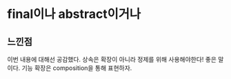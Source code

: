 # final이나 abstract이거나

## 느낀점
이번 내용에 대해선 공감했다. 상속은 확장이 아니라 정제를 위해 사용해야한다! 좋은 말이다.
기능 확장은 composition을 통해 표현하자.

